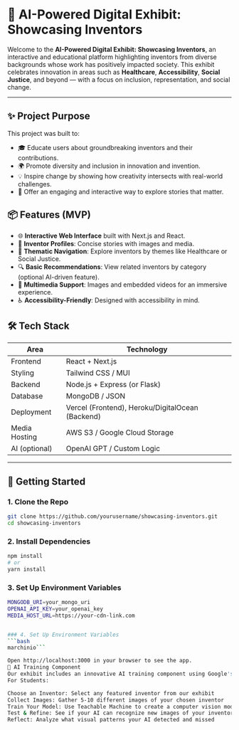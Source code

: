 # 🌟 AI-Powered Digital Exhibit: Showcasing Inventors

Welcome to the **AI-Powered Digital Exhibit: Showcasing Inventors**, an interactive and educational platform highlighting inventors from diverse backgrounds whose work has positively impacted society. This exhibit celebrates innovation in areas such as **Healthcare**, **Accessibility**, **Social Justice**, and beyond — with a focus on inclusion, representation, and social change.

---

## ✨ Project Purpose

This project was built to:

- 🎓 Educate users about groundbreaking inventors and their contributions.
- 🌍 Promote diversity and inclusion in innovation and invention.
- 💡 Inspire change by showing how creativity intersects with real-world challenges.
- 🧭 Offer an engaging and interactive way to explore stories that matter.


## 📦 Features (MVP)

- 🌐 **Interactive Web Interface** built with Next.js and React.
- 📁 **Inventor Profiles**: Concise stories with images and media.
- 📂 **Thematic Navigation**: Explore inventors by themes like Healthcare or Social Justice.
- 🔍 **Basic Recommendations**: View related inventors by category (optional AI-driven feature).
- 🎥 **Multimedia Support**: Images and embedded videos for an immersive experience.
- ♿ **Accessibility-Friendly**: Designed with accessibility in mind.


## 🛠 Tech Stack

| Area         | Technology           |
|--------------|----------------------|
| Frontend     | React + Next.js      |
| Styling      | Tailwind CSS / MUI   |
| Backend      | Node.js + Express (or Flask) |
| Database     | MongoDB / JSON       |
| Deployment   | Vercel (Frontend), Heroku/DigitalOcean (Backend) |
| Media Hosting| AWS S3 / Google Cloud Storage |
| AI (optional)| OpenAI GPT / Custom Logic |

---

## 🚀 Getting Started

### 1. Clone the Repo

```bash
git clone https://github.com/yourusername/showcasing-inventors.git
cd showcasing-inventors
```

### 2. Install Dependencies
```bash
npm install
# or
yarn install
```

### 3. Set Up Environment Variables
```bash
MONGODB_URI=your_mongo_uri
OPENAI_API_KEY=your_openai_key
MEDIA_HOST_URL=https://your-cdn-link.com


### 4. Set Up Environment Variables
```bash
marchinio```

Open http://localhost:3000 in your browser to see the app.
📱 AI Training Component
Our exhibit includes an innovative AI training component using Google's Teachable Machine. Here's how it works:
For Students:

Choose an Inventor: Select any featured inventor from our exhibit
Collect Images: Gather 5-10 different images of your chosen inventor
Train Your Model: Use Teachable Machine to create a computer vision model
Test & Refine: See if your AI can recognize new images of your inventor
Reflect: Analyze what visual patterns your AI detected and missed
